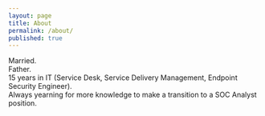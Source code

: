 ```yaml
---
layout: page
title: About
permalink: /about/
published: true
---
```


Married.  
Father.  
15 years in IT (Service Desk, Service Delivery Management, Endpoint Security Engineer).  
Always yearning for more knowledge to make a transition to a SOC Analyst position.
